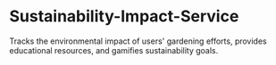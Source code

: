 # Sustainability-Impact-Service
Tracks the environmental impact of users' gardening efforts, provides educational resources, and gamifies sustainability goals.
